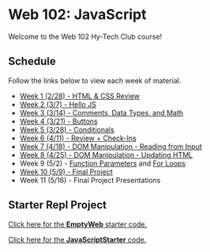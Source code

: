 # Web 102: JavaScript
Welcome to the Web 102 Hy-Tech Club course!

## Schedule
Follow the links below to view each week of material.

- [Week 1 (2/28) - HTML & CSS Review](HtmlCssReview/StudentDesc.md)
- [Week 2 (3/7) - Hello JS](IntroToJS/StudentDesc.md)
- [Week 3 (3/14) - Comments, Data Types, and Math](DataTypes/StudentDesc.md)
- [Week 4 (3/21) - Buttons](Buttons/StudentDesc.md)
- [Week 5 (3/28) - Conditionals](Conditionals/StudentDesc.md)
- [Week 6 (4/11) - Review + Check-Ins](MidSemesterReview/StudentDesc.md)
- [Week 7 (4/18) - DOM Manipulation - Reading from Input](DomManipulation/StudentDesc.md)
- [Week 8 (4/25) - DOM Manipulation - Updating HTML](DomManipulationContinued/StudentDesc.md)
- Week 9 (5/2) - [Function Parameters](FunctionParameters/StudentDesc.md) and [For Loops](ForLoops/StudentDesc.md)
- [Week 10 (5/9) - Final Project](FinalProjects/StudentDesc.md)
- Week 11 (5/16) - Final Project Presentations

## Starter Repl Project
[Click here for the **EmptyWeb** starter code.](https://replit.com/@HylandOutreach/EmptyWeb)

[Click here for the **JavaScriptStarter** code.](https://replit.com/@HylandOutreach/JavaScriptStarter)
